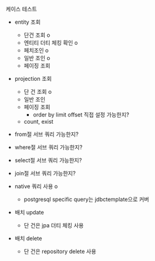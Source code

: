 
케이스 테스트

- entity 조회
	- 단건 조회 o
	- 엔티티 더티 체킹 확인 o
	- 페치조인 o 
	- 일반 조인 o
	- 페이징 조회 


- projection 조회
	- 단 건 조회 o
	- 일반 조인
	- 페이징 조회
		- order by limit offset 직접 설정 가능한지?
	- count, exist

- from절 서브 쿼리 가능한지?
- where절 서브 쿼리 가능한지?
- select절 서브 쿼리 가능한지?
- join절 서브 쿼리 가능한지?


- native 쿼리 사용 o
	- postgresql specific query는 jdbctemplate으로 커버

- 배치 update 
	- 단 건은 jpa 더티 체킹 사용
- 배치 delete
	- 단 건은 repository delete 사용